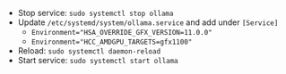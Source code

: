 - Stop service: `sudo systemctl stop ollama`
- Update `/etc/systemd/system/ollama.service` and add under `[Service]`
  - `Environment="HSA_OVERRIDE_GFX_VERSION=11.0.0"`
  - `Environment="HCC_AMDGPU_TARGETS=gfx1100"`
- Reload: `sudo systemctl daemon-reload`
- Start service: `sudo systemctl start ollama`
